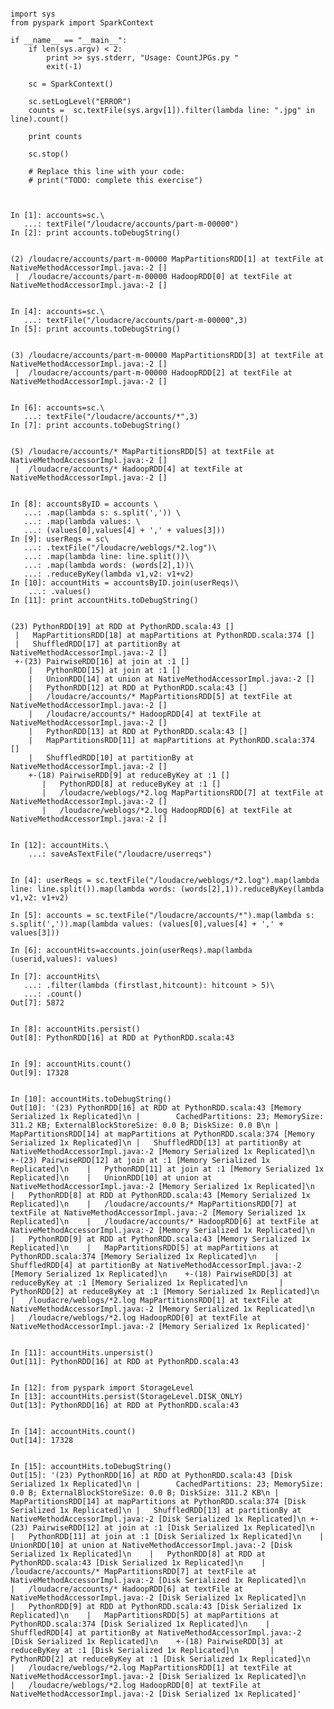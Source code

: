 <pre><code>
import sys
from pyspark import SparkContext

if __name__ == "__main__":
    if len(sys.argv) < 2:
        print >> sys.stderr, "Usage: CountJPGs.py <logfile>"
        exit(-1)

    sc = SparkContext()

    sc.setLogLevel("ERROR")
    counts =  sc.textFile(sys.argv[1]).filter(lambda line: ".jpg" in line).count()

    print counts

    sc.stop()

    # Replace this line with your code:    
    # print("TODO: complete this exercise")

</code></pre>


<pre><code>
In [1]: accounts=sc.\
   ...: textFile("/loudacre/accounts/part-m-00000")
In [2]: print accounts.toDebugString()
</code></pre>

<pre><code>
(2) /loudacre/accounts/part-m-00000 MapPartitionsRDD[1] at textFile at NativeMethodAccessorImpl.java:-2 []
 |  /loudacre/accounts/part-m-00000 HadoopRDD[0] at textFile at NativeMethodAccessorImpl.java:-2 []
</code></pre>

<pre><code>
In [4]: accounts=sc.\
   ...: textFile("/loudacre/accounts/part-m-00000",3)
In [5]: print accounts.toDebugString()
</code></pre>

<pre><code>
(3) /loudacre/accounts/part-m-00000 MapPartitionsRDD[3] at textFile at NativeMethodAccessorImpl.java:-2 []
 |  /loudacre/accounts/part-m-00000 HadoopRDD[2] at textFile at NativeMethodAccessorImpl.java:-2 []
</code></pre>

<pre><code>
In [6]: accounts=sc.\
   ...: textFile("/loudacre/accounts/*",3)
In [7]: print accounts.toDebugString()
</code></pre>

<pre><code>
(5) /loudacre/accounts/* MapPartitionsRDD[5] at textFile at NativeMethodAccessorImpl.java:-2 []
 |  /loudacre/accounts/* HadoopRDD[4] at textFile at NativeMethodAccessorImpl.java:-2 []
</code></pre>

<pre><code>
In [8]: accountsByID = accounts \
   ...: .map(lambda s: s.split(',')) \
   ...: .map(lambda values: \
   ...: (values[0],values[4] + ',' + values[3]))
In [9]: userReqs = sc\
   ...: .textFile("/loudacre/weblogs/*2.log")\
   ...: .map(lambda line: line.split())\
   ...: .map(lambda words: (words[2],1))\
   ...: .reduceByKey(lambda v1,v2: v1+v2)
In [10]: accountHits = accountsByID.join(userReqs)\
    ...: .values()
In [11]: print accountHits.toDebugString()
</code></pre>

<pre><code>
(23) PythonRDD[19] at RDD at PythonRDD.scala:43 []
 |   MapPartitionsRDD[18] at mapPartitions at PythonRDD.scala:374 []
 |   ShuffledRDD[17] at partitionBy at NativeMethodAccessorImpl.java:-2 []
 +-(23) PairwiseRDD[16] at join at <ipython-input-10-ef6ba18ef7f5>:1 []
    |   PythonRDD[15] at join at <ipython-input-10-ef6ba18ef7f5>:1 []
    |   UnionRDD[14] at union at NativeMethodAccessorImpl.java:-2 []
    |   PythonRDD[12] at RDD at PythonRDD.scala:43 []
    |   /loudacre/accounts/* MapPartitionsRDD[5] at textFile at NativeMethodAccessorImpl.java:-2 []
    |   /loudacre/accounts/* HadoopRDD[4] at textFile at NativeMethodAccessorImpl.java:-2 []
    |   PythonRDD[13] at RDD at PythonRDD.scala:43 []
    |   MapPartitionsRDD[11] at mapPartitions at PythonRDD.scala:374 []
    |   ShuffledRDD[10] at partitionBy at NativeMethodAccessorImpl.java:-2 []
    +-(18) PairwiseRDD[9] at reduceByKey at <ipython-input-9-94c2517c27ca>:1 []
       |   PythonRDD[8] at reduceByKey at <ipython-input-9-94c2517c27ca>:1 []
       |   /loudacre/weblogs/*2.log MapPartitionsRDD[7] at textFile at NativeMethodAccessorImpl.java:-2 []
       |   /loudacre/weblogs/*2.log HadoopRDD[6] at textFile at NativeMethodAccessorImpl.java:-2 []
</code></pre>

<pre><code>
In [12]: accountHits.\
    ...: saveAsTextFile("/loudacre/userreqs")
</code></pre>

<pre><code>
In [4]: userReqs = sc.textFile("/loudacre/weblogs/*2.log").map(lambda line: line.split()).map(lambda words: (words[2],1)).reduceByKey(lambda v1,v2: v1+v2)

In [5]: accounts = sc.textFile("/loudacre/accounts/*").map(lambda s: s.split(',')).map(lambda values: (values[0],values[4] + ',' + values[3]))

In [6]: accountHits=accounts.join(userReqs).map(lambda (userid,values): values)

In [7]: accountHits\
   ...: .filter(lambda (firstlast,hitcount): hitcount > 5)\
   ...: .count()
Out[7]: 5872                                                                    
</code></pre>

<pre><code>
In [8]: accountHits.persist()
Out[8]: PythonRDD[16] at RDD at PythonRDD.scala:43
</code></pre>

<pre><code>
In [9]: accountHits.count()
Out[9]: 17328                                                                   
</code></pre>

<pre><code>
In [10]: accountHits.toDebugString()
Out[10]: '(23) PythonRDD[16] at RDD at PythonRDD.scala:43 [Memory Serialized 1x Replicated]\n |        CachedPartitions: 23; MemorySize: 311.2 KB; ExternalBlockStoreSize: 0.0 B; DiskSize: 0.0 B\n |   MapPartitionsRDD[14] at mapPartitions at PythonRDD.scala:374 [Memory Serialized 1x Replicated]\n |   ShuffledRDD[13] at partitionBy at NativeMethodAccessorImpl.java:-2 [Memory Serialized 1x Replicated]\n +-(23) PairwiseRDD[12] at join at <ipython-input-6-1a97a1a68718>:1 [Memory Serialized 1x Replicated]\n    |   PythonRDD[11] at join at <ipython-input-6-1a97a1a68718>:1 [Memory Serialized 1x Replicated]\n    |   UnionRDD[10] at union at NativeMethodAccessorImpl.java:-2 [Memory Serialized 1x Replicated]\n    |   PythonRDD[8] at RDD at PythonRDD.scala:43 [Memory Serialized 1x Replicated]\n    |   /loudacre/accounts/* MapPartitionsRDD[7] at textFile at NativeMethodAccessorImpl.java:-2 [Memory Serialized 1x Replicated]\n    |   /loudacre/accounts/* HadoopRDD[6] at textFile at NativeMethodAccessorImpl.java:-2 [Memory Serialized 1x Replicated]\n    |   PythonRDD[9] at RDD at PythonRDD.scala:43 [Memory Serialized 1x Replicated]\n    |   MapPartitionsRDD[5] at mapPartitions at PythonRDD.scala:374 [Memory Serialized 1x Replicated]\n    |   ShuffledRDD[4] at partitionBy at NativeMethodAccessorImpl.java:-2 [Memory Serialized 1x Replicated]\n    +-(18) PairwiseRDD[3] at reduceByKey at <ipython-input-4-94c2517c27ca>:1 [Memory Serialized 1x Replicated]\n       |   PythonRDD[2] at reduceByKey at <ipython-input-4-94c2517c27ca>:1 [Memory Serialized 1x Replicated]\n       |   /loudacre/weblogs/*2.log MapPartitionsRDD[1] at textFile at NativeMethodAccessorImpl.java:-2 [Memory Serialized 1x Replicated]\n       |   /loudacre/weblogs/*2.log HadoopRDD[0] at textFile at NativeMethodAccessorImpl.java:-2 [Memory Serialized 1x Replicated]'
</code></pre>

<pre><code>
In [11]: accountHits.unpersist()
Out[11]: PythonRDD[16] at RDD at PythonRDD.scala:43
</code></pre>

<pre><code>
In [12]: from pyspark import StorageLevel
In [13]: accountHits.persist(StorageLevel.DISK_ONLY)
Out[13]: PythonRDD[16] at RDD at PythonRDD.scala:43
</code></pre>

<pre><code>
In [14]: accountHits.count()
Out[14]: 17328                                                                  
</code></pre>

<pre><code>
In [15]: accountHits.toDebugString()
Out[15]: '(23) PythonRDD[16] at RDD at PythonRDD.scala:43 [Disk Serialized 1x Replicated]\n |        CachedPartitions: 23; MemorySize: 0.0 B; ExternalBlockStoreSize: 0.0 B; DiskSize: 311.2 KB\n |   MapPartitionsRDD[14] at mapPartitions at PythonRDD.scala:374 [Disk Serialized 1x Replicated]\n |   ShuffledRDD[13] at partitionBy at NativeMethodAccessorImpl.java:-2 [Disk Serialized 1x Replicated]\n +-(23) PairwiseRDD[12] at join at <ipython-input-6-1a97a1a68718>:1 [Disk Serialized 1x Replicated]\n    |   PythonRDD[11] at join at <ipython-input-6-1a97a1a68718>:1 [Disk Serialized 1x Replicated]\n    |   UnionRDD[10] at union at NativeMethodAccessorImpl.java:-2 [Disk Serialized 1x Replicated]\n    |   PythonRDD[8] at RDD at PythonRDD.scala:43 [Disk Serialized 1x Replicated]\n    |   /loudacre/accounts/* MapPartitionsRDD[7] at textFile at NativeMethodAccessorImpl.java:-2 [Disk Serialized 1x Replicated]\n    |   /loudacre/accounts/* HadoopRDD[6] at textFile at NativeMethodAccessorImpl.java:-2 [Disk Serialized 1x Replicated]\n    |   PythonRDD[9] at RDD at PythonRDD.scala:43 [Disk Serialized 1x Replicated]\n    |   MapPartitionsRDD[5] at mapPartitions at PythonRDD.scala:374 [Disk Serialized 1x Replicated]\n    |   ShuffledRDD[4] at partitionBy at NativeMethodAccessorImpl.java:-2 [Disk Serialized 1x Replicated]\n    +-(18) PairwiseRDD[3] at reduceByKey at <ipython-input-4-94c2517c27ca>:1 [Disk Serialized 1x Replicated]\n       |   PythonRDD[2] at reduceByKey at <ipython-input-4-94c2517c27ca>:1 [Disk Serialized 1x Replicated]\n       |   /loudacre/weblogs/*2.log MapPartitionsRDD[1] at textFile at NativeMethodAccessorImpl.java:-2 [Disk Serialized 1x Replicated]\n       |   /loudacre/weblogs/*2.log HadoopRDD[0] at textFile at NativeMethodAccessorImpl.java:-2 [Disk Serialized 1x Replicated]'
</code></pre>
